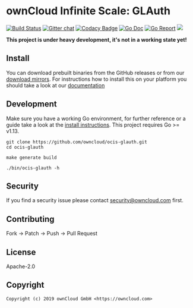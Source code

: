 # ownCloud Infinite Scale: GLAuth

[![Build Status](https://cloud.drone.io/api/badges/owncloud/ocis-glauth/status.svg)](https://cloud.drone.io/owncloud/ocis-glauth)
[![Gitter chat](https://badges.gitter.im/cs3org/reva.svg)](https://gitter.im/cs3org/reva)
[![Codacy Badge](https://api.codacy.com/project/badge/Grade/6f1eaaa399294d959ef7b3b10deed41d)](https://www.codacy.com/manual/owncloud/ocis-glauth?utm_source=github.com&utm_medium=referral&utm_content=owncloud/ocis-glauth&utm_campaign=Badge_Grade)
[![Go Doc](https://godoc.org/github.com/owncloud/ocis-glauth?status.svg)](http://godoc.org/github.com/owncloud/ocis-glauth)
[![Go Report](http://goreportcard.com/badge/github.com/owncloud/ocis-glauth)](http://goreportcard.com/report/github.com/owncloud/ocis-glauth)
[![](https://images.microbadger.com/badges/image/owncloud/ocis-glauth.svg)](http://microbadger.com/images/owncloud/ocis-glauth "Get your own image badge on microbadger.com")

**This project is under heavy development, it's not in a working state yet!**

## Install

You can download prebuilt binaries from the GitHub releases or from our [download mirrors](http://download.owncloud.com/ocis/glauth/). For instructions how to install this on your platform you should take a look at our [documentation](https://owncloud.github.io/extensions/ocis_glauth/)

## Development

Make sure you have a working Go environment, for further reference or a guide take a look at the [install instructions](http://golang.org/doc/install.html). This project requires Go >= v1.13.

```console
git clone https://github.com/owncloud/ocis-glauth.git
cd ocis-glauth

make generate build

./bin/ocis-glauth -h
```

## Security

If you find a security issue please contact [security@owncloud.com](mailto:security@owncloud.com) first.

## Contributing

Fork -> Patch -> Push -> Pull Request

## License

Apache-2.0

## Copyright

```console
Copyright (c) 2019 ownCloud GmbH <https://owncloud.com>
```
